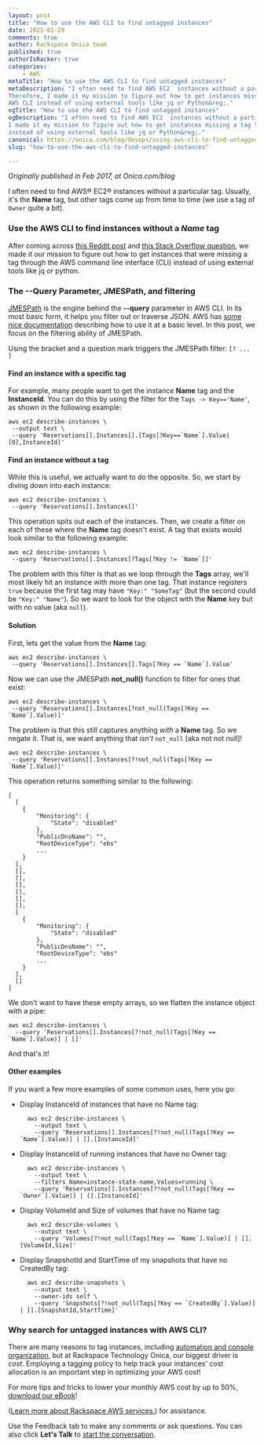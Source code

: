 ```yaml
---
layout: post
title: "How to use the AWS CLI to find untagged instances"
date: 2021-01-29
comments: true
author: Rackspace Onica team
published: true
authorIsRacker: true
categories:
    - AWS
metaTitle: "How to use the AWS CLI to find untagged instances"
metaDescription: "I often need to find AWS EC2  instances without a particular tag.
Therefore, I made it my mission to figure out how to get instances missing a tag through
AWS CLI instead of using external tools like jq or Python&reg;."
ogTitle: "How to use the AWS CLI to find untagged instances"
ogDescription: "I often need to find AWS EC2  instances without a particular tag. Therefore,
I made it my mission to figure out how to get instances missing a tag through AWS CLI
instead of using external tools like jq or Python&reg;."
canonical: https://onica.com/blog/devops/using-aws-cli-to-find-untagged-instances/
slug: "how-to-use-the-aws-cli-to-find-untagged-instances"

---
```


*Originally published in Feb 2017, at Onica.com/blog*

I often need to find AWS&reg; EC2&reg; instances without a particular tag. Usually, it's
the **Name** tag, but other tags come up from time to time (we use a tag of `Owner` quite
a bit). 

<!--more-->

### Use the AWS CLI to find instances without a *Name* tag

After coming across [this Reddit post](https://www.reddit.com/r/aws/comments/5unh0g/finding_ec2_instances_which_lack_a_certain_tag/)
and [this Stack Overflow question](https://stackoverflow.com/questions/18858120/finding-all-amazon-aws-instances-that-do-not-have-a-certain-tag),
we made it our mission to figure out how to get instances that were missing a tag through
the AWS command line interface (CLI) instead of using external tools like jq or python.

### The --Query Parameter, JMESPath, and filtering

[JMESPath](https://jmespath.org/) is the engine behind the **--query** parameter in AWS
CLI. In its most basic form, it helps you filter out or traverse JSON. AWS has
[some nice documentation](https://docs.aws.amazon.com/cli/latest/userguide/cli-usage-output.html)
describing how to use it at a basic level. In this post, we focus on the filtering ability
of JMESPath.

Using the bracket and a question mark triggers the JMESPath filter: `[? ... ]`

#### Find an instance with a specific tag

For example, many people want to get the instance **Name** tag and the **InstanceId**. You
can do this by using the filter for the `Tags -> Key=='Name'`, as shown in the following
example:

    aws ec2 describe-instances \
     --output text \
     --query 'Reservations[].Instances[].[Tags[?Key==`Name`].Value|[0],InstanceId]'

#### Find an instance without a tag

While this is useful, we actually want to do the opposite. So, we start by diving down into
each instance:

    aws ec2 describe-instances \
     --query 'Reservations[].Instances[]'

This operation spits out each of the instances. Then, we create a filter on each of these
where the **Name** tag doesn't exist. A tag that exists would look similar to the following
example:

    aws ec2 describe-instances \
     --query 'Reservations[].Instances[?Tags[?Key != `Name`]]'

The problem with this filter is that as we loop through the **Tags** array, we'll most
likely hit an instance with more than one tag. That instance registers `true` because the
first tag may have `"Key:" "SomeTag"` (but the second could be `"Key:" "Name"`). So we want
to look for the object with the **Name** key but with no value (aka `null`).

#### Solution

First, lets get the value from the **Name** tag:

    aws ec2 describe-instances \
     --query 'Reservations[].Instances[].Tags[?Key == `Name`].Value'

Now we can use the JMESPath **not_null()** function to filter for ones that exist:

    aws ec2 describe-instances \
     --query 'Reservations[].Instances[?not_null(Tags[?Key == `Name`].Value)]'

The problem is that this still captures anything *with* a **Name** tag. So we negate it.
That is, we want anything that *isn't* `not_null` [aka not not null]!

    aws ec2 describe-instances \
     --query 'Reservations[].Instances[?!not_null(Tags[?Key == `Name`].Value)]'

This operation returns something similar to the following:

    [
      [
        {
            "Monitoring": {
                "State": "disabled"
            }, 
            "PublicDnsName": "", 
            "RootDeviceType": "ebs"
            ...
        }
      ], 
      [], 
      [], 
      [], 
      [], 
      [], 
      [], 
      [
        {
            "Monitoring": {
                "State": "disabled"
            }, 
            "PublicDnsName": "", 
            "RootDeviceType": "ebs"
            ...
        }
      ], 
      []
    ]

We don't want to have these empty arrays, so we flatten the instance object with a pipe:

    aws ec2 describe-instances \
      --query 'Reservations[].Instances[?!not_null(Tags[?Key == `Name`].Value)] | []'

And that's it! 

#### Other examples

If you want a few more examples of some common uses, here you go:

- Display InstanceId of instances that have no Name tag:

        aws ec2 describe-instances \
          --output text \
          --query 'Reservations[].Instances[?!not_null(Tags[?Key == `Name`].Value)] | [].[InstanceId]'
 
- Display InstanceId of running instances that have no Owner tag:

        aws ec2 describe-instances \
          --output text \
          --filters Name=instance-state-name,Values=running \
          --query 'Reservations[].Instances[?!not_null(Tags[?Key == `Owner`].Value)] | [].[InstanceId]'
 
- Display VolumeId and Size of volumes that have no Name tag:

        aws ec2 describe-volumes \
          --output text \
          --query 'Volumes[?!not_null(Tags[?Key == `Name`].Value)] | [].[VolumeId,Size]'
 
- Display SnapshotId and StartTime of my snapshots that have no CreatedBy tag:

        aws ec2 describe-snapshots \
          --output text \
          --owner-ids self \
          --query 'Snapshots[?!not_null(Tags[?Key == `CreatedBy`].Value)] | [].[SnapshotId,StartTime]'

### Why search for untagged instances with AWS CLI?

There are many reasons to tag instances, including
[automation and console organization](https://d1.awsstatic.com/whitepapers/aws-tagging-best-practices.pdf),
but at Rackspace Technology Onica, our biggest driver is *cost*. Employing a tagging policy to
help track your instances' cost allocation is an important step in optimizing your AWS cost!
 
For more tips and tricks to lower your monthly AWS cost by up to 50%,
[download our eBook](https://insights.onica.com/cost-optimization-2020)!

(<a class="cta purple" id="cta" href="https://www.rackspace.com/cloud/aws">Learn more about Rackspace AWS services.</a>) for assistance.

Use the Feedback tab to make any comments or ask questions. You can also click
**Let's Talk** to [start the conversation](https://www.rackspace.com/).

